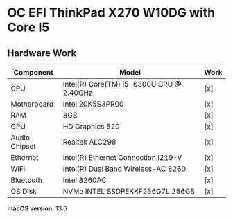 # OC EFI ThinkPad X270 W10DG with Core I5

## Hardware Work

| **Component**    | **Model**                                  |  Work |
| ---------------- | ------------------------------------------ | ----- |
| CPU              | Intel(R) Core(TM) i5-6300U CPU @ 2.40GHz   |  [x]  | 
| Motherboard      | Intel 20K5S3PR00                           |  [x]  | 
| RAM              | 8GB                                        |  [x]  | 
| GPU              | HD Graphics 520                            |  [x]  | 
| Audio Chipset    | Realtek ALC298                             |  [x]  | 
| Ethernet         | Intel(R) Ethernet Connection I219-V        |  [x]  | 
| WiFi             | Intel(R) Dual Band Wireless-AC 8260        |  [x]  | 
| Bluetooth        | Intel 8260AC                               |  [x]  | 
| OS Disk          | NVMe INTEL SSDPEKKF256G7L 256GB            |  [x]  | 

**macOS version**: 13.6 
